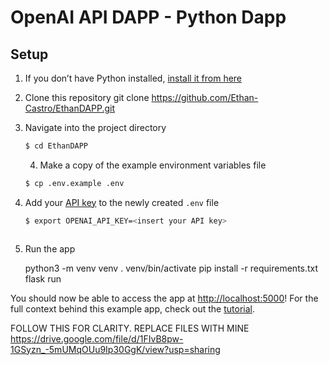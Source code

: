 # OpenAI API DAPP - Python Dapp


## Setup

1. If you don’t have Python installed, [install it from here](https://www.python.org/downloads/)

2. Clone this repository
   git clone https://github.com/Ethan-Castro/EthanDAPP.git

3. Navigate into the project directory

   ```bash
   $ cd EthanDAPP
   ```
   4. Make a copy of the example environment variables file

   ```bash
   $ cp .env.example .env
   ```

5. Add your [API key](https://beta.openai.com/account/api-keys) to the newly created `.env` file
   
   ```bash
   $ export OPENAI_API_KEY=<insert your API key>



8. Run the app

   
    python3 -m venv venv
. venv/bin/activate
pip install -r requirements.txt
flask run
 

You should now be able to access the app at [http://localhost:5000](http://localhost:5000)! For the full context behind this example app, check out the [tutorial](https://beta.openai.com/docs/quickstart).

FOLLOW THIS FOR CLARITY. REPLACE FILES WITH MINE https://drive.google.com/file/d/1FIvB8pw-1GSyzn_-5mUMqOUu9Ip30GgK/view?usp=sharing
